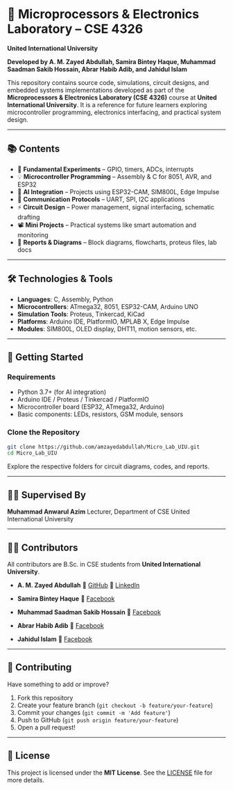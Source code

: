 # 🔧 Microprocessors & Electronics Laboratory – CSE 4326

**United International University**

**Developed by A. M. Zayed Abdullah, Samira Bintey Haque, Muhammad Saadman Sakib Hossain, Abrar Habib Adib, and Jahidul Islam**

This repository contains source code, simulations, circuit designs, and embedded systems implementations developed as part of the **Microprocessors & Electronics Laboratory (CSE 4326)** course at **United International University**.
It is a reference for future learners exploring microcontroller programming, electronics interfacing, and practical system design.

---

## 📚 Contents

* 🔌 **Fundamental Experiments** – GPIO, timers, ADCs, interrupts
* 💡 **Microcontroller Programming** – Assembly & C for 8051, AVR, and ESP32
* 🧠 **AI Integration** – Projects using ESP32-CAM, SIM800L, Edge Impulse
* 📡 **Communication Protocols** – UART, SPI, I2C applications
* ⚡ **Circuit Design** – Power management, signal interfacing, schematic drafting
* 📽 **Mini Projects** – Practical systems like smart automation and monitoring
* 📝 **Reports & Diagrams** – Block diagrams, flowcharts, proteus files, lab docs

---

## 🛠 Technologies & Tools

* **Languages**: C, Assembly, Python
* **Microcontrollers**: ATmega32, 8051, ESP32-CAM, Arduino UNO
* **Simulation Tools**: Proteus, Tinkercad, KiCad
* **Platforms**: Arduino IDE, PlatformIO, MPLAB X, Edge Impulse
* **Modules**: SIM800L, OLED display, DHT11, motion sensors, etc.

---

## 🚀 Getting Started

### Requirements

* Python 3.7+ (for AI integration)
* Arduino IDE / Proteus / Tinkercad / PlatformIO
* Microcontroller board (ESP32, ATmega32, Arduino)
* Basic components: LEDs, resistors, GSM module, sensors

### Clone the Repository

```bash
git clone https://github.com/amzayedabdullah/Micro_Lab_UIU.git
cd Micro_Lab_UIU
```

Explore the respective folders for circuit diagrams, codes, and reports.

---

## 👨‍🏫 Supervised By

**Muhammad Anwarul Azim**
Lecturer, Department of CSE
United International University

---

## 👨‍💻 Contributors

All contributors are B.Sc. in CSE students from **United International University**.

* **A. M. Zayed Abdullah**
  🔗 [GitHub](https://github.com/amzayedabdullah)
  🔗 [LinkedIn](https://linkedin.com/in/a-m-zayed-abdullah-976739243)

* **Samira Bintey Haque**
  🔗 [Facebook](https://www.facebook.com/bintey.samira85)

* **Muhammad Saadman Sakib Hossain**
  🔗 [Facebook](https://www.facebook.com/muhammad.saadman.sakib.hossain)

* **Abrar Habib Adib**
  🔗 [Facebook](https://www.facebook.com/Legend.Abrar)

* **Jahidul Islam**
  🔗 [Facebook](https://www.facebook.com/jahidul.islam.374759)

---

## 🤝 Contributing

Have something to add or improve?

1. Fork this repository
2. Create your feature branch (`git checkout -b feature/your-feature`)
3. Commit your changes (`git commit -m 'Add feature'`)
4. Push to GitHub (`git push origin feature/your-feature`)
5. Open a pull request!

---

## 📄 License

This project is licensed under the **MIT License**.
See the [LICENSE](LICENSE) file for more details.
